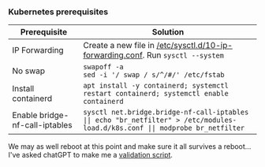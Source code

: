 ### Kubernetes prerequisites
| Prerequisite    | Solution |
| --------- | ------- |
| IP Forwarding | Create a new file in [/etc/sysctl.d/10-ip-forwarding.conf](../configs/10-ip-forwarding.conf). Run `sysctl --system` |
| No swap | `swapoff -a`<br>`sed -i '/ swap / s/^/#/' /etc/fstab` |
| Install containerd | `apt install -y containerd; systemctl restart containerd; systemctl enable containerd` |
| Enable bridge-nf-call-iptables | `sysctl net.bridge.bridge-nf-call-iptables \|\| echo "br_netfilter" > /etc/modules-load.d/k8s.conf \|\| modprobe br_netfilter` |

We may as well reboot at this point and make sure it all survives a reboot... I've asked chatGPT to make me a [validation script](../validation/kubernetes_prerequisites.sh). 